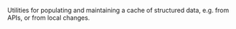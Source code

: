 Utilities for populating and maintaining a cache of structured data, e.g. from APIs, or from local changes.